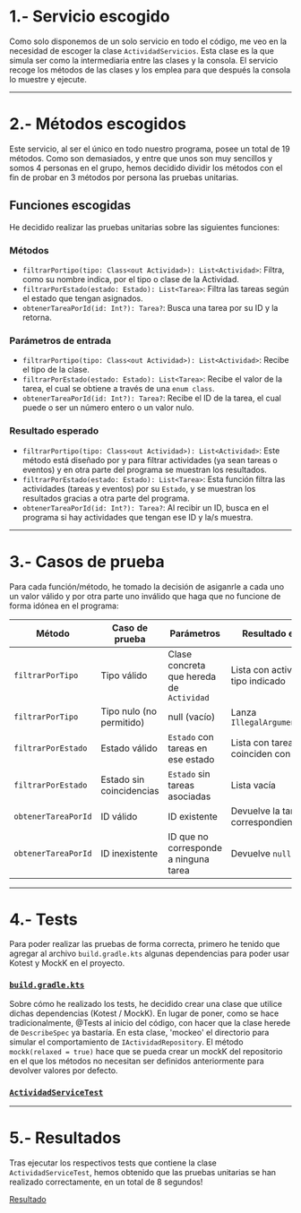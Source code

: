 # 1.- Servicio escogido

Como solo disponemos de un solo servicio en todo el código, me veo en la necesidad de escoger la clase `ActividadServicios`. Esta clase es la que simula ser como la intermediaria entre las clases y la consola.
El servicio recoge los métodos de las clases y los emplea para que después la consola lo muestre y ejecute.

---

# 2.- Métodos escogidos

Este servicio, al ser el único en todo nuestro programa, posee un total de 19 métodos. Como son demasiados, y entre que unos son muy sencillos y somos 4 personas en el grupo, hemos decidido dividir los métodos
con el fin de probar en 3 métodos por persona las pruebas unitarias.

## Funciones escogidas
He decidido realizar las pruebas unitarias sobre las siguientes funciones:

### Métodos

- `filtrarPortipo(tipo: Class<out Actividad>): List<Actividad>`: Filtra, como su nombre indica, por el tipo o clase de la Actividad.
- `filtrarPorEstado(estado: Estado): List<Tarea>`: Filtra las tareas según el estado que tengan asignados.
- `obtenerTareaPorId(id: Int?): Tarea?`: Busca una tarea por su ID y la retorna.

### Parámetros de entrada

- `filtrarPortipo(tipo: Class<out Actividad>): List<Actividad>`: Recibe el tipo de la clase.
- `filtrarPorEstado(estado: Estado): List<Tarea>`: Recibe el valor de la tarea, el cual se obtiene a través de una `enum class`.
- `obtenerTareaPorId(id: Int?): Tarea?`: Recibe el ID de la tarea, el cual puede o ser un número entero o un valor nulo.

### Resultado esperado

- `filtrarPortipo(tipo: Class<out Actividad>): List<Actividad>`: Este método está diseñado por y para filtrar actividades (ya sean tareas o eventos) y en otra parte del programa se muestran los resultados.
- `filtrarPorEstado(estado: Estado): List<Tarea>`: Esta función filtra las actividades (tareas y eventos) por su `Estado`, y se muestran los resultados gracias a otra parte del programa.
- `obtenerTareaPorId(id: Int?): Tarea?`: Al recibir un ID, busca en el programa si hay actividades que tengan ese ID y la/s muestra.

---

# 3.- Casos de prueba

Para cada función/método, he tomado la decisión de asiganrle a cada uno un valor válido y por otra parte uno inválido que haga que no funcione de forma idónea en el programa:

| Método               | Caso de prueba                    | Parámetros                                 | Resultado esperado                                |
|----------------------|-----------------------------------|--------------------------------------------|---------------------------------------------------|
| `filtrarPorTipo`     | Tipo válido                       | Clase concreta que hereda de `Actividad`   | Lista con actividades del tipo indicado           |
| `filtrarPorTipo`     | Tipo nulo (no permitido)          | null (vacío)                               | Lanza `IllegalArgumentException`                  |
| `filtrarPorEstado`   | Estado válido                     | `Estado` con tareas en ese estado          | Lista con tareas que coinciden con el estado      |
| `filtrarPorEstado`   | Estado sin coincidencias          | `Estado` sin tareas asociadas              | Lista vacía                                       |
| `obtenerTareaPorId`  | ID válido                         | ID existente                               | Devuelve la tarea correspondiente                 |
| `obtenerTareaPorId`  | ID inexistente                    | ID que no corresponde a ninguna tarea      | Devuelve `null`                                   |

---

# 4.- Tests

Para poder realizar las pruebas de forma correcta, primero he tenido que agregar al archivo `build.gradle.kts` algunas dependencias para poder usar Kotest y MockK en el proyecto.

### [`build.gradle.kts`](https://github.com/moraalees/TaskManagerEntornos/blob/9ad6431727d605bffbf9635d073d2d890f957e9c/build.gradle.kts#L13C1-L24C2)

Sobre cómo he realizado los tests, he decidido crear una clase que utilice dichas dependencias (Kotest / MockK). En lugar de poner, como se hace tradicionalmente, @Tests al inicio del código, con hacer que la clase herede de `DescribeSpec` ya bastaría. En esta clase, 'mockeo' el directorio para simular el comportamiento de `IActividadRepository`. El método `mockk(relaxed = true)` hace que se pueda crear un mockK del repositorio en el que los métodos no necesitan ser definidos anteriormente para devolver valores por defecto.

### [`ActividadServiceTest`](https://github.com/moraalees/TaskManagerEntornos/blob/9ad6431727d605bffbf9635d073d2d890f957e9c/src/test/kotlin/ActividadServiceTest.kt#L10C1-L18C6)

---

# 5.- Resultados

Tras ejecutar los respectivos tests que contiene la clase `ActividadServiceTest`, hemos obtenido que las pruebas unitarias se han realizado correctamente, en un total de 8 segundos!

[Resultado](https://github.com/moraalees/TaskManagerEntornos/blob/cristian/images/test/Captura%20de%20pantalla%202025-05-16%20133058.png)
